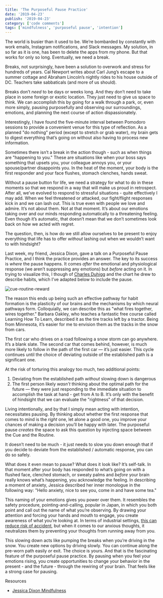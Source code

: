 ```yaml
---
title: 'The Purposeful Pause Practice'
date: '2019-04-23'
publish: '2019-04-23'
category: ['code comments']
tags: ['mindfulness', 'purposeful pause', 'intention']
---
```


The world is busier than it used to be. We’re bombarded by constantly with work emails, Instagram notifications, and Slack messages. My solution, in so far as it is one, has been to delete the apps from my phone. But that works for only so long. Eventually, we need a break.

Breaks, not surprisingly, have been a solution to overwork and stress for hundreds of years. Cal Newport writes about Carl Jung’s escape to a summer cottage and Abraham Lincoln’s nightly rides to his house outside of DC. Teachers take sabbaticals (and more of us should).

Breaks don’t _need_ to be days or weeks long. And they don’t need to take place in some foreign or exotic location. They just need to give us space to think. We can accomplish this by going for a walk through a park, or, even more simply, pausing purposefully and observing our surroundings, emotions, and planning the next course of action dispassionately.

Interestingly, I have found the five-minute interval between Pomodoro sessions to provide a convenient venue for this type of reflection. As a planned "do nothing" period (except to stretch or grab water), my brain gets to digest everything that’s going on without also having to process new information.

Sometimes there isn’t a break in the action though - such as when things are "happening to you." These are situations like when your boss says something that upsets you, your colleague annoys you, or your spouse/partner disappoints you. In the heat of the moment, your body is the first responder and your face flushes, stomach clenches, hands sweat.

Without a pause button for life, we need a strategy for what to do in these moments so that we respond in a way that will make us proud in retrospect. After all, we’ve evolved to respond to stressful situations - quite effectively I may add. When we feel threatened or attacked, our fight/flight responses kick in and we can lash out. This is true even with people we love and admire. It’s not about them. Not at that moment. It’s about our emotions taking over and our minds responding automatically to a threatening feeling. Even though it’s automatic, that doesn’t mean that we don’t sometimes look back on how we acted with regret.

The question, then, is how do we still allow ourselves to be present to enjoy everything that life has to offer _without_ lashing out when we wouldn’t want to with hindsight?

Last week, my friend, Jessica Dixon, gave a talk on a Purposeful Pause Practice, and I think the practice provides an answer. The key to its success is _where_ the pause happens. It comes _after_ the emotional and physiological response (we aren’t suppressing any emotions) but _before_ acting on it. In trying to visualize this, I though of [Charles Duhigg](https://charlesduhigg.com/how-habits-work/) and the chart he drew to describe habits, which I’ve adapted below to include the pause.

![cue-routine-reward](https://res.cloudinary.com/scweiss1/image/upload/v1593194302/code-comments/crr-pause_eslhtg.jpg)

The reason this ends up being such an effective pathway for habit formation is the plasticity of our brains and the mechanisms by which neural pathways form. Colloquially, we can describe this as "what fires together, wires together." Barbara Oakley, who teaches a fantastic free course called Learning How To Learn, described it as the tire tracks left by a tractor. Being from Minnesota, it’s easier for me to envision them as the tracks in the snow from cars.

The first car who drives on a road following a snow storm can go anywhere. It’s a blank slate. The second car that comes behind, however, is much more likely to follow in the path of the first car — it’s just easier. This cycle continues until the choice of deviating outside of the established path is a significant one.

At the risk of torturing this analogy too much, two additional points:

1. Deviating from the established path _without_ slowing down is dangerous
2. The first person likely _wasn’t_ thinking about the optimal path for the future — they were just responding to the immediate situation to accomplish the task at hand - get from A to B. It’s only with the benefit of hindsight that we can evaluate the "rightness" of that decision.

Living intentionally, and by that I simply mean acting with intention, necessitates pausing. By thinking about whether the first response that comes to mind is the _right_ one, let alone a good one, you improve your chances of making a decision you’ll be happy with later. The purposeful pause _creates_ the space to ask this question by injecting space between the Cue and the Routine.

It doesn’t need to be much - it just needs to slow you down enough that if you decide to deviate from the established / automatic response, you can do so safely.

What does it even mean to pause? What does it look like? It’s self-talk. In that moment after your body has responded to what’s going on with a flushed face, clenched stomach, or sweaty palms and _before_ your brain really knows what’s happening, you acknowledge the feeling. In describing a moment of anxiety, Jessica described her inner monologue in the following way: "Hello anxiety, nice to see you, come in and have some tea."

This naming of your emotions gives you power over them. It resembles the safety procedure, pointing-and-calling, popular in Japan, in which you both point and call out the name of what you’re observing. By drawing your attention and forcing your hands and mouth to engage, you create awareness of what you’re looking at. In terms of industrial settings, [this can reduce risk of accident](https://www.japantimes.co.jp/news/2008/10/21/reference/jr-gestures/#.XL5ltS-ZPOS), but when it comes to our anxious thoughts, it neutralizes them by preventing your thoughts from running away from you.

This slowing down acts like pumping the breaks when you’re driving in the snow. You create new options by driving slowly. You can continue along the pre-worn path easily _or_ exit. The choice is yours. And that is the fascinating feature of the purposeful pause practice. By pausing when you feel your emotions rising, you create opportunities to change your behavior in the present - and the future - through the rewiring of your brain. That feels like a strong case for pausing.

Resources

-   [Jessica Dixon Mindfulness](https://jessicadixonmindfulness.com/)
